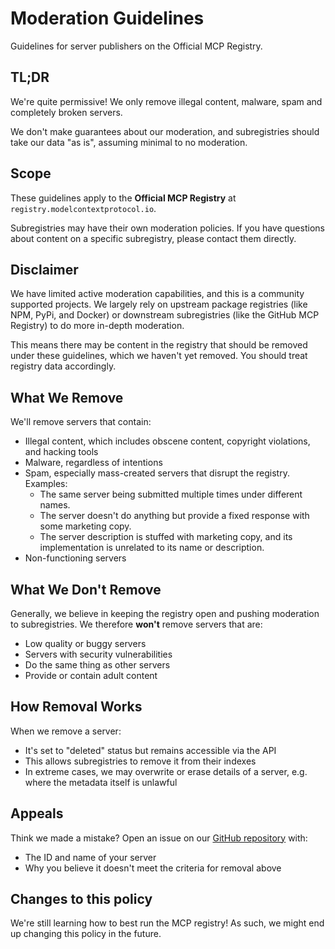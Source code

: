 # Moderation Guidelines

Guidelines for server publishers on the Official MCP Registry.

## TL;DR

We're quite permissive! We only remove illegal content, malware, spam and completely broken servers.

We don't make guarantees about our moderation, and subregistries should take our data "as is", assuming minimal to no moderation.

## Scope

These guidelines apply to the **Official MCP Registry** at `registry.modelcontextprotocol.io`. 

Subregistries may have their own moderation policies. If you have questions about content on a specific subregistry, please contact them directly.

## Disclaimer

We have limited active moderation capabilities, and this is a community supported projects. We largely rely on upstream package registries (like NPM, PyPi, and Docker) or downstream subregistries (like the GitHub MCP Registry) to do more in-depth moderation.

This means there may be content in the registry that should be removed under these guidelines, which we haven't yet removed. You should treat registry data accordingly.

## What We Remove

We'll remove servers that contain:

- Illegal content, which includes obscene content, copyright violations, and hacking tools
- Malware, regardless of intentions
- Spam, especially mass-created servers that disrupt the registry. Examples:
    - The same server being submitted multiple times under different names.
    - The server doesn't do anything but provide a fixed response with some marketing copy.
    - The server description is stuffed with marketing copy, and its implementation is unrelated to its name or description.
- Non-functioning servers

## What We Don't Remove

Generally, we believe in keeping the registry open and pushing moderation to subregistries. We therefore **won't** remove servers that are:

- Low quality or buggy servers
- Servers with security vulnerabilities
- Do the same thing as other servers
- Provide or contain adult content

## How Removal Works

When we remove a server:

- It's set to "deleted" status but remains accessible via the API
- This allows subregistries to remove it from their indexes
- In extreme cases, we may overwrite or erase details of a server, e.g. where the metadata itself is unlawful

## Appeals

Think we made a mistake? Open an issue on our [GitHub repository](https://github.com/modelcontextprotocol/registry) with:
- The ID and name of your server
- Why you believe it doesn't meet the criteria for removal above

## Changes to this policy

We're still learning how to best run the MCP registry! As such, we might end up changing this policy in the future.
